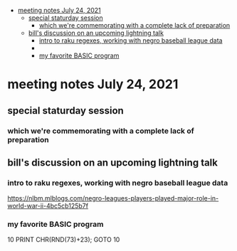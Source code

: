 - [meeting notes July 24, 2021](#org0c7574b)
  - [special staturday session](#org0f2f99d)
    - [which we're commemorating with a complete lack of preparation](#org809abf4)
  - [bill's discussion on an upcoming lightning talk](#orgc3194f3)
    - [intro to raku regexes, working with negro baseball league data](#orgc8d6b4e)
    - [](#org403a11f)
    - [my favorite BASIC program](#orgf671845)


<a id="org0c7574b"></a>

# meeting notes July 24, 2021


<a id="org0f2f99d"></a>

## special staturday session


<a id="org809abf4"></a>

### which we're commemorating with a complete lack of preparation


<a id="orgc3194f3"></a>

## bill's discussion on an upcoming lightning talk


<a id="orgc8d6b4e"></a>

### intro to raku regexes, working with negro baseball league data

<https://nlbm.mlblogs.com/negro-leagues-players-played-major-role-in-world-war-ii-4bc5cb125b7f>


<a id="org403a11f"></a>

### 


<a id="orgf671845"></a>

### my favorite BASIC program

10 PRINT CHR(RND(73)+23); GOTO 10

